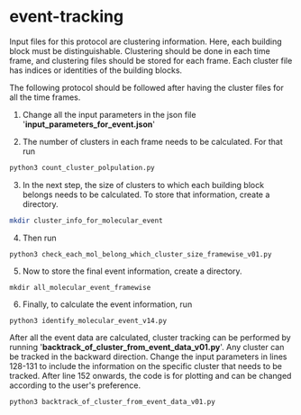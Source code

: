 # event-tracking
Input files for this protocol are clustering information. Here, each building block must be distinguishable. Clustering should be done in each time frame, and clustering files should be stored for each frame. Each cluster file has indices or identities of the building blocks.

The following protocol should be followed after having the cluster files for all the time frames.

1. Change all the input parameters in the json file '**input_parameters_for_event.json**'

2. The number of clusters in each frame needs to be calculated. For that run
```bash 
python3 count_cluster_polpulation.py
```
3. In the next step, the size of clusters to which each building block belongs needs to be calculated. To store that information, create a directory.
```bash 
mkdir cluster_info_for_molecular_event
```
4. Then run
```
python3 check_each_mol_belong_which_cluster_size_framewise_v01.py
```
5. Now to store the final event information, create a directory.
```
mkdir all_molecular_event_framewise
```
6. Finally, to calculate the event information, run
```
python3 identify_molecular_event_v14.py
```
After all the event data are calculated, cluster tracking can be performed by running '**backtrack_of_cluster_from_event_data_v01.py**'. Any cluster can be tracked in the backward direction. Change the input parameters in lines 128-131 to include the information on the specific cluster that needs to be tracked. After line 152 onwards, the code is for plotting and can be changed according to the user's preference.

```
python3 backtrack_of_cluster_from_event_data_v01.py
```
